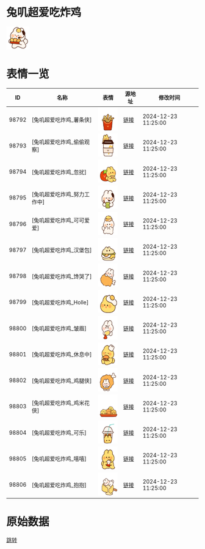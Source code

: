 # 兔叽超爱吃炸鸡

<img src="./cover.png" height="60" alt="cover" />

# 表情一览

|ID|名称|表情|源地址|修改时间|
|----|----|----|----|----|
|98792|[兔叽超爱吃炸鸡_薯条侠]|<img src="./pic/098792_%5B兔叽超爱吃炸鸡_薯条侠%5D.png" height="60" alt="薯条侠"/>|[链接](https://i0.hdslb.com/bfs/garb/c2a45254b6496fefafb28988f1c99b0bc41a02c3.png)|2024-12-23 11:25:00|
|98793|[兔叽超爱吃炸鸡_偷偷观察]|<img src="./pic/098793_%5B兔叽超爱吃炸鸡_偷偷观察%5D.png" height="60" alt="偷偷观察"/>|[链接](https://i0.hdslb.com/bfs/garb/2259dc5af74cd8bb2d2c7a00934f209db1c523fd.png)|2024-12-23 11:25:00|
|98794|[兔叽超爱吃炸鸡_忽扰]|<img src="./pic/098794_%5B兔叽超爱吃炸鸡_忽扰%5D.png" height="60" alt="忽扰"/>|[链接](https://i0.hdslb.com/bfs/garb/1c9475fda69942cbe2f7aa01b46d1d7be5120e76.png)|2024-12-23 11:25:00|
|98795|[兔叽超爱吃炸鸡_努力工作中]|<img src="./pic/098795_%5B兔叽超爱吃炸鸡_努力工作中%5D.png" height="60" alt="努力工作中"/>|[链接](https://i0.hdslb.com/bfs/garb/c4ac264d8f89f8411a82353ba0896eb997dbf3f1.png)|2024-12-23 11:25:00|
|98796|[兔叽超爱吃炸鸡_可可爱爱]|<img src="./pic/098796_%5B兔叽超爱吃炸鸡_可可爱爱%5D.png" height="60" alt="可可爱爱"/>|[链接](https://i0.hdslb.com/bfs/garb/731fc65305ad33d492f9451456dab9f63c7cbd6e.png)|2024-12-23 11:25:00|
|98797|[兔叽超爱吃炸鸡_汉堡包]|<img src="./pic/098797_%5B兔叽超爱吃炸鸡_汉堡包%5D.png" height="60" alt="汉堡包"/>|[链接](https://i0.hdslb.com/bfs/garb/3c30ae21f87a0877c5bdf987915bc8f3e8ddcd8e.png)|2024-12-23 11:25:00|
|98798|[兔叽超爱吃炸鸡_馋哭了]|<img src="./pic/098798_%5B兔叽超爱吃炸鸡_馋哭了%5D.png" height="60" alt="馋哭了"/>|[链接](https://i0.hdslb.com/bfs/garb/1e81e1a363b1e1c19ff63c8be2940559c3df3f2c.png)|2024-12-23 11:25:00|
|98799|[兔叽超爱吃炸鸡_Holle]|<img src="./pic/098799_%5B兔叽超爱吃炸鸡_Holle%5D.png" height="60" alt="Holle"/>|[链接](https://i0.hdslb.com/bfs/garb/785fb17b2c81c0b3554c6331e7f55797117c57b3.png)|2024-12-23 11:25:00|
|98800|[兔叽超爱吃炸鸡_皱眉]|<img src="./pic/098800_%5B兔叽超爱吃炸鸡_皱眉%5D.png" height="60" alt="皱眉"/>|[链接](https://i0.hdslb.com/bfs/garb/03b96a14a80b73ae58c4e30ab513dad9614b561e.png)|2024-12-23 11:25:00|
|98801|[兔叽超爱吃炸鸡_休息中]|<img src="./pic/098801_%5B兔叽超爱吃炸鸡_休息中%5D.png" height="60" alt="休息中"/>|[链接](https://i0.hdslb.com/bfs/garb/e7823fafd3f4e0a82e34d1edf7f9124f9b1ebbdc.png)|2024-12-23 11:25:00|
|98802|[兔叽超爱吃炸鸡_鸡腿侠]|<img src="./pic/098802_%5B兔叽超爱吃炸鸡_鸡腿侠%5D.png" height="60" alt="鸡腿侠"/>|[链接](https://i0.hdslb.com/bfs/garb/cfd6da2f061f13f40073629dd0739ff724a63766.png)|2024-12-23 11:25:00|
|98803|[兔叽超爱吃炸鸡_鸡米花侠]|<img src="./pic/098803_%5B兔叽超爱吃炸鸡_鸡米花侠%5D.png" height="60" alt="鸡米花侠"/>|[链接](https://i0.hdslb.com/bfs/garb/cb8bb2f6cf89563439a4e50746536e6f11b59b2a.png)|2024-12-23 11:25:00|
|98804|[兔叽超爱吃炸鸡_可乐]|<img src="./pic/098804_%5B兔叽超爱吃炸鸡_可乐%5D.png" height="60" alt="可乐"/>|[链接](https://i0.hdslb.com/bfs/garb/10a40a7e3ad106ce047547766eaac8bbb333b4b1.png)|2024-12-23 11:25:00|
|98805|[兔叽超爱吃炸鸡_嘻嘻]|<img src="./pic/098805_%5B兔叽超爱吃炸鸡_嘻嘻%5D.png" height="60" alt="嘻嘻"/>|[链接](https://i0.hdslb.com/bfs/garb/1b02f01a3bf2351ec84cc0e6186cf5432ea2957b.png)|2024-12-23 11:25:00|
|98806|[兔叽超爱吃炸鸡_抱抱]|<img src="./pic/098806_%5B兔叽超爱吃炸鸡_抱抱%5D.png" height="60" alt="抱抱"/>|[链接](https://i0.hdslb.com/bfs/garb/5bba1f6c7250deb0a0ac2d817bb8a33c1deb435e.png)|2024-12-23 11:25:00|

# 原始数据

[跳转](./raw.json)

